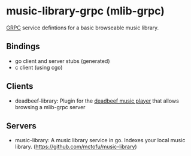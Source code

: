 # music-library-grpc (mlib-grpc)

[GRPC](https://grpc.io/) service defintions for a basic browseable music library.

## Bindings

- go client and server stubs (generated)
- c client (using cgo)

## Clients

- deadbeef-library: Plugin for the [deadbeef music player](https://github.com/DeaDBeeF-Player/deadbeef) that allows browsing a mlib-grpc server

## Servers

- music-library: A music library service in go. Indexes your local music library. (https://github.com/mctofu/music-library)
